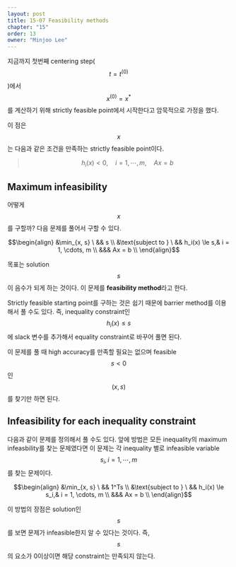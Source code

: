 ```yaml
---
layout: post
title: 15-07 Feasibility methods
chapter: "15"
order: 13
owner: "Minjoo Lee"
---
```

지금까지 첫번째 centering step($$t = t^{(0)}$$)에서 $$x^{(0)} = x^*$$를 계산하기 위해 strictly feasible point에서 시작한다고 암묵적으로 가정을 했다. 

이 점은 $$x$$는 다음과 같은 조건을 만족하는 strictly feasible point이다.
>$$ h_i(x) \lt 0, \quad i = 1, \cdots, m, \quad Ax = b$$

## Maximum infeasibility
어떻게 $$x$$를 구할까? 다음 문제를 풀어서 구할 수 있다.

>
$$\begin{align}
&\min_{x, s} \        && s \\
&\text{subject to } \ && h_i(x) \le s,& i = 1, \cdots, m \\
                      &&& Ax = b \\
\end{align}$$

목표는 solution $$s$$이 음수가 되게 하는 것이다. 이 문제를 **feasibility method**라고 한다.

Strictly feasible starting point를 구하는 것은 쉽기 때문에 barrier method를 이용해서 풀 수도 있다. 즉, inequality constraint인 $$h_i(x) \le s$$에 slack 변수를 추가해서 equality constraint로 바꾸어 풀면 된다.

이 문제를 풀 때 high accuracy를 만족할 필요는 없으며 feasible $$s < 0$$인 $$(x,s)$$를 찾기만 하면 된다.

## Infeasibility for each inequality constraint 
다음과 같이 문제를 정의해서 풀 수도 있다. 앞에 방법은 모든 inequality의 maximum infeasbility를 찾는 문제였다면 이 문제는 각 inequality 별로  infeasible variable $$s_i, i = 1, \cdots, m$$를 찾는 문제이다.
>
$$\begin{align}
&\min_{x, s} \        && 1^Ts \\
&\text{subject to } \ && h_i(x) \le s_i,& i = 1, \cdots, m \\
                      &&& Ax = b \\
\end{align}$$

이 방법의 장점은 solution인 $$s$$를 보면 문제가 infeasible한지 알 수 있다는 것이다. 즉, $$s$$의 요소가 0이상이면 해당 constraint는 만족되지 않는다.